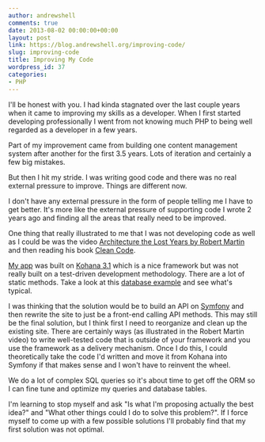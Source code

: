 ```yaml
---
author: andrewshell
comments: true
date: 2013-08-02 00:00:00+00:00
layout: post
link: https://blog.andrewshell.org/improving-code/
slug: improving-code
title: Improving My Code
wordpress_id: 37
categories:
- PHP
---
```


I'll be honest with you. I had kinda stagnated over the last couple years when it came to improving my skills as a developer. When I first started developing professionally I went from not knowing much PHP to being well regarded as a developer in a few years.

Part of my improvement came from building one content management system after another for the first 3.5 years. Lots of iteration and certainly a few big mistakes.

But then I hit my stride. I was writing good code and there was no real external pressure to improve. Things are different now.

I don't have any external pressure in the form of people telling me I have to get better. It's more like the external pressure of supporting code I wrote 2 years ago and finding all the areas that really need to be improved.

One thing that really illustrated to me that I was not developing code as well as I could be was the video [Architecture the Lost Years by Robert Martin](http://youtu.be/WpkDN78P884) and then reading his book [Clean Code](http://shll.me/cleancode).

[My app](http://www.datecheckpro.com/) was built on [Kohana 3.1](http://kohanaframework.org/) which is a nice framework but was not really built on a test-driven development methodology. There are a lot of static methods. Take a look at this [database example](https://docs.koseven.ga/guide/database/examples) and see what's typical.

I was thinking that the solution would be to build an API on [Symfony](http://symfony.com/) and then rewrite the site to just be a front-end calling API methods. This may still be the final solution, but I think first I need to reorganize and clean up the existing site. There are certainly ways (as illustrated in the Robert Martin video) to write well-tested code that is outside of your framework and you use the framework as a delivery mechanism. Once I do this, I could theoretically take the code I'd written and move it from Kohana into Symfony if that makes sense and I won't have to reinvent the wheel.

We do a lot of complex SQL queries so it's about time to get off the ORM so I can fine tune and optimize my queries and database tables.

I'm learning to stop myself and ask "Is what I'm proposing actually the best idea?" and "What other things could I do to solve this problem?". If I force myself to come up with a few possible solutions I'll probably find that my first solution was not optimal.
